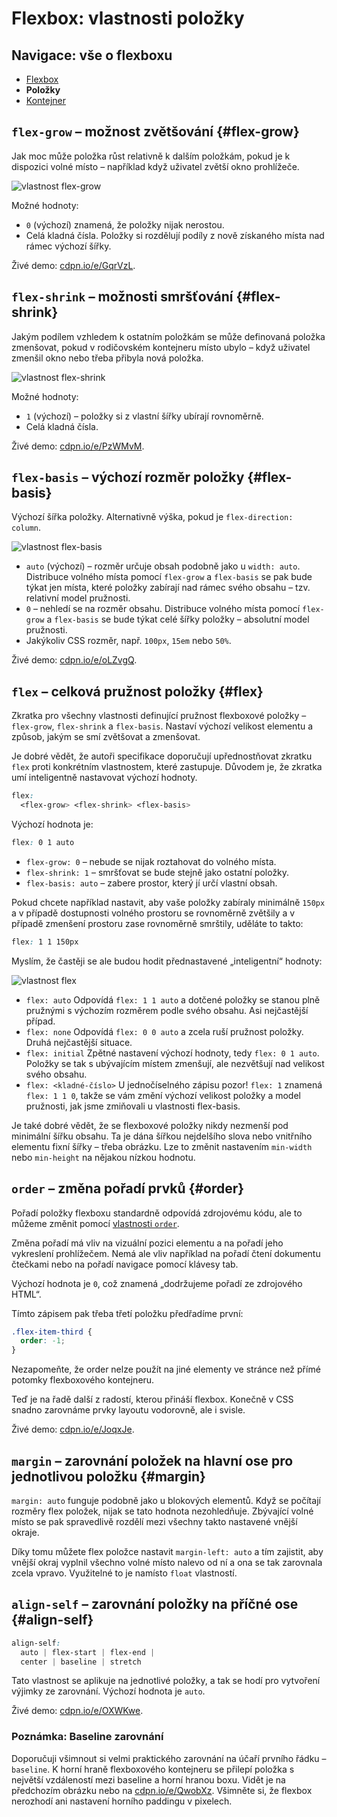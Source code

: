# Flexbox: vlastnosti položky

<div class="nav web-only">
  <h2 class="nav__heading sr-only">Navigace: vše o flexboxu</h2>
  <ul class="nav__list">
    <li class="nav__item">
        <a class="nav__item-in" href="css-flexbox.md">Flexbox</a>
    </li>
    <li class="nav__item--active">
        <strong class="nav__item-in">Položky</strong>
    </li>
    <li class="nav__item">
        <a class="nav__item-in" href="css3-flexbox-kontejner.md">Kontejner</a>
    </li>
  </ul>
</div>

##   `flex-grow` – možnost zvětšování {#flex-grow}

Jak moc může položka růst relativně k dalším položkám, pokud je k dispozici volné místo –  například když uživatel zvětší okno prohlížeče. 

![vlastnost flex-grow](../dist/images/original/flexbox-flex-grow.jpg)

Možné hodnoty:

- `0` (výchozí) znamená, že položky nijak nerostou.
- Celá kladná čísla. Položky si rozdělují podíly z nově získaného místa nad rámec výchozí šířky. 

Živé demo: [cdpn.io/e/GqrVzL](https://cdpn.io/e/GqrVzL).


##   `flex-shrink` – možnosti smršťování  {#flex-shrink}

Jakým podílem vzhledem k ostatním položkám se může definovaná položka zmenšovat, pokud v rodičovském kontejneru místo ubylo –  když uživatel zmenšil okno nebo třeba přibyla nová položka. 

![vlastnost flex-shrink](../dist/images/original/flexbox-flex-shrink.jpg)

Možné hodnoty: 

- `1` (výchozí) – položky si z vlastní šířky ubírají rovnoměrně.
- Celá kladná čísla.

Živé demo: [cdpn.io/e/PzWMvM](https://cdpn.io/e/PzWMvM).

##   `flex-basis` – výchozí rozměr položky  {#flex-basis}

Výchozí šířka položky. Alternativně výška, pokud je `flex-direction: column`.

![vlastnost flex-basis](../dist/images/original/flexbox-flex-basis.jpg)

* `auto` (výchozí) – rozměr určuje obsah podobně jako u `width: auto`. Distribuce volného místa pomocí `flex-grow` a `flex-basis` se pak bude týkat jen místa, které položky zabírají nad rámec svého obsahu – tzv. relativní model pružnosti.
* `0` – nehledí se na rozměr obsahu. Distribuce volného místa pomocí `flex-grow` a `flex-basis` se bude týkat celé šířky položky – absolutní model pružnosti.
* Jakýkoliv CSS rozměr, např. `100px`, `15em` nebo `50%`.

Živé demo: [cdpn.io/e/oLZvgQ](https://cdpn.io/e/oLZvgQ).

##   `flex` – celková pružnost položky  {#flex}

Zkratka pro všechny vlastnosti definující pružnost flexboxové položky –  `flex-grow`, `flex-shrink` a `flex-basis`. Nastaví výchozí velikost elementu a způsob, jakým se smí zvětšovat a zmenšovat.

Je dobré vědět, že autoři specifikace doporučují upřednostňovat zkratku `flex` proti konkrétním vlastnostem, které zastupuje. Důvodem je, že zkratka umí inteligentně nastavovat výchozí hodnoty.

```css
flex: 
  <flex-grow> <flex-shrink> <flex-basis>
```

Výchozí hodnota je:

```css
flex: 0 1 auto
```

* `flex-grow: 0` – nebude se nijak roztahovat do volného místa.
* `flex-shrink: 1` – smršťovat se bude stejně jako ostatní položky.
* `flex-basis: auto` – zabere prostor, který jí určí vlastní obsah.

Pokud chcete například nastavit, aby vaše položky zabíraly minimálně `150px` a v případě dostupnosti volného prostoru se rovnoměrně zvětšily a v případě zmenšení prostoru zase rovnoměrně smrštily, uděláte to takto:

```css
flex: 1 1 150px
```

Myslím, že častěji se ale budou hodit přednastavené „inteligentní“ hodnoty:

![vlastnost flex](../dist/images/original/flexbox-reference-flex.jpg)

* `flex: auto`
Odpovídá `flex: 1 1 auto` a dotčené položky se stanou plně pružnými s výchozím rozměrem podle svého obsahu. Asi nejčastější případ.
* `flex: none`
Odpovídá `flex: 0 0 auto` a zcela ruší pružnost položky. Druhá nejčastější situace.
* `flex: initial`
Zpětné nastavení výchozí hodnoty, tedy `flex: 0 1 auto`. Položky se tak s ubývajícím místem zmenšují, ale nezvětšují nad velikost svého obsahu.
* `flex: <kladné-číslo>`
U jednočíselného zápisu pozor! `flex: 1` znamená `flex: 1 1 0`, takže se vám změní výchozí velikost položky a model pružnosti, jak jsme zmiňovali u vlastnosti flex-basis.

Je také dobré vědět, že se flexboxové položky nikdy nezmenší pod minimální šířku obsahu. Ta je dána šířkou nejdelšího slova nebo vnitřního elementu fixní šířky – třeba obrázku. Lze to změnit nastavením `min-width` nebo `min-height` na nějakou nízkou hodnotu.

## `order` – změna pořadí prvků  {#order}

Pořadí položky flexboxu standardně odpovídá zdrojovému kódu, ale to můžeme změnit pomocí [vlastnosti `order`](css-order.md).

Změna pořadí má vliv na vizuální pozici elementu a na pořadí jeho vykreslení prohlížečem. Nemá ale vliv například na pořadí čtení dokumentu čtečkami nebo na pořadí navigace pomocí klávesy tab.

<!-- AdSnippet -->

Výchozí hodnota je `0`, což znamená „dodržujeme pořadí ze zdrojového HTML“.

Tímto zápisem pak třeba třetí položku předřadíme první:

```css
.flex-item-third {
  order: -1;
}
```

Nezapomeňte, že order nelze použít na jiné elementy ve stránce než přímé potomky flexboxového kontejneru.

Teď je na řadě další z radostí, kterou přináší flexbox. Konečně v CSS snadno zarovnáme prvky layoutu vodorovně, ale i svisle.

Živé demo: [cdpn.io/e/JoqxJe](https://cdpn.io/e/JoqxJe).

##   `margin` – zarovnání položek na hlavní ose pro jednotlivou položku  {#margin}

`margin: auto` funguje podobně jako u blokových elementů. Když se počítají rozměry flex položek, nijak se tato hodnota nezohledňuje. Zbývající volné místo se pak spravedlivě rozdělí mezi všechny takto nastavené vnější okraje.

<!-- AdSnippet -->

Díky tomu můžete flex položce nastavit `margin-left: auto` a tím zajistit, aby vnější okraj vyplnil všechno volné místo nalevo od ní a ona se tak zarovnala zcela vpravo. Využitelné to je namísto `float` vlastností.

##   `align-self` – zarovnání položky na příčné ose  {#align-self}

```css
align-self: 
  auto | flex-start | flex-end | 
  center | baseline | stretch
```

Tato vlastnost se aplikuje na jednotlivé položky, a tak se hodí pro vytvoření výjimky ze zarovnání. Výchozí hodnota je `auto`.

Živé demo: [cdpn.io/e/OXWKwe](https://cdpn.io/e/OXWKwe).

###   Poznámka: Baseline zarovnání

Doporučuji všimnout si velmi praktického zarovnání na účaří prvního řádku – `baseline`. K horní hraně flexboxového kontejneru se přilepí položka s největší vzdáleností mezi baseline a horní hranou boxu. Vidět je na předchozím obrázku nebo na [cdpn.io/e/QwobXz](https://cdpn.io/e/QwobXz). Všimněte si, že flexbox nerozhodí ani nastavení horního paddingu v pixelech.

<!-- AdSnippet -->
